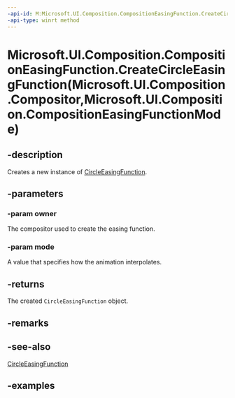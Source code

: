 ```yaml
---
-api-id: M:Microsoft.UI.Composition.CompositionEasingFunction.CreateCircleEasingFunction(Microsoft.UI.Composition.Compositor,Microsoft.UI.Composition.CompositionEasingFunctionMode)
-api-type: winrt method
---
```


# Microsoft.UI.Composition.CompositionEasingFunction.CreateCircleEasingFunction(Microsoft.UI.Composition.Compositor,Microsoft.UI.Composition.CompositionEasingFunctionMode)

<!--
public static Microsoft.UI.Composition.CircleEasingFunction CreateCircleEasingFunction (Microsoft.UI.Composition.Compositor owner, Microsoft.UI.Composition.CompositionEasingFunctionMode mode);
-->


## -description

Creates a new instance of [CircleEasingFunction](circleeasingfunction.md).

## -parameters

### -param owner

The compositor used to create the easing function.

### -param mode

A value that specifies how the animation interpolates.

## -returns

The created `CircleEasingFunction` object.

## -remarks

## -see-also

[CircleEasingFunction](circleeasingfunction.md)

## -examples


